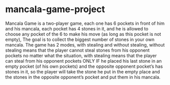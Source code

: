 # mancala-game-project
Mancala Game is a two-player game, each one has 6 pockets in front of him and his mancala, each pocket has 4 stones in it, and he is allowed to choose any pocket of the 6 to make his move (as long as this pocket is not empty), The goal is to collect the biggest number of stones in your own mancala. The game has 2 modes, with stealing and without stealing, without stealing means that the player cannot steal stones from his opponent pockets no matter what the situation, with stealing means that the player can steal from his opponent pockets ONLY IF he placed his last stone in an empty pocket (of his own pockets) and the opposite opponent pocket’s has stones in it, so the player will take the stone he put in the empty place and the stones in the opposite opponent’s pocket and put them in his mancala.
